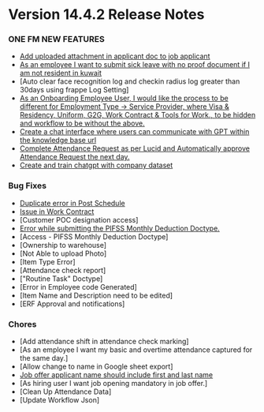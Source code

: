 
# Version 14.4.2 Release Notes

### ONE FM NEW FEATURES

- [Add uploaded attachment in applicant doc to job applicant](https://github.com/ONE-F-M/One-FM/pull/2449)
- [As an employee I want to submit sick leave with no proof document if I am not resident in kuwait](https://github.com/ONE-F-M/One-FM/pull/2456)
- [Auto clear face recognition log and checkin radius log greater than 30days using frappe Log Setting]
- [As an Onboarding Employee User, I would like the process to be different for Employment Type -> Service Provider, where Visa & Residency, Uniform, G2G, Work Contract & Tools for Work., to be hidden and workflow to be without the above.](https://github.com/ONE-F-M/One-FM/pull/2457)
- [Create a chat interface where users can communicate with GPT within the knowledge base url](https://github.com/ONE-F-M/One-FM/pull/2462)
- [Complete Attendance Request as per Lucid and Automatically approve Attendance Request the next day.](https://github.com/ONE-F-M/One-FM/pull/2464)
- [Create and train chatgpt with company dataset](https://github.com/ONE-F-M/One-FM/pull/2467)


### Bug Fixes

- [Duplicate error in Post Schedule](https://github.com/ONE-F-M/One-FM/pull/2451)
- [Issue in Work Contract](https://github.com/ONE-F-M/One-FM/pull/2452)
- [Customer POC designation access]
- [Error while submitting the PIFSS Monthly Deduction Doctype.](https://github.com/ONE-F-M/One-FM/pull/2454)
- [Access - PIFSS Monthly Deduction Doctype]
- [Ownership to warehouse]
- [Not Able to upload Photo]
- [Item Type Error]
- [Attendance check report]
- ["Routine Task" Doctype]
- [Error in Employee code Generated]
- [Item Name and Description need to be edited]
- [ERF Approval and notifications]

### Chores

 
- [Add attendance shift in attendance check marking]
- [As an employee I want my basic and overtime attendance captured for the same day.]
- [Allow change to name in Google sheet export]
- [Job offer applicant name should include first and last name](https://github.com/ONE-F-M/One-FM/pull/2450)
- [As hiring user I want job opening mandatory in job offer.]
- [Clean Up Attendance Data]
- [Update Workflow Json]